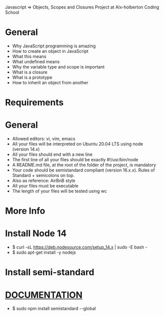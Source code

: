 Javascript => Objects, Scopes and Closures Project at Alx-holberton Coding School

# General
* Why JavaScript programming is amazing
* How to create an object in JavaScript
* What this means
* What undefined means
* Why the variable type and scope is important
* What is a closure
* What is a prototype
* How to inherit an object from another

# Requirements
# General
* Allowed editors: vi, vim, emacs
* All your files will be interpreted on Ubuntu 20.04 LTS using node (version 14.x)
* All your files should end with a new line
* The first line of all your files should be exactly #!/usr/bin/node
* A README.md file, at the root of the folder of the project, is mandatory
* Your code should be semistandard compliant (version 16.x.x). Rules of Standard + semicolons on top.
* Also as reference: AirBnB style
* All your files must be executable
* The length of your files will be tested using wc

# More Info
# Install Node 14
* $ curl -sL https://deb.nodesource.com/setup_14.x | sudo -E bash -
* $ sudo apt-get install -y nodejs

# Install semi-standard
# [DOCUMENTATION](https://alx-intranet.hbtn.io/rltoken/35q5Pc6A6KWPyd3kGeRQFg)
* $ sudo npm install semistandard --global
